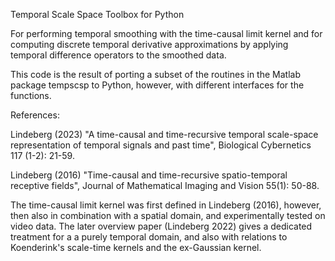 Temporal Scale Space Toolbox for Python

For performing temporal smoothing with the time-causal limit kernel and
for computing discrete temporal derivative approximations by applying
temporal difference operators to the smoothed data.

This code is the result of porting a subset of the routines in the Matlab
package tempscsp to Python, however, with different interfaces for the functions.

References:

Lindeberg (2023) "A time-causal and time-recursive temporal scale-space representation
of temporal signals and past time", Biological Cybernetics 117 (1-2): 21-59.

Lindeberg (2016) "Time-causal and time-recursive spatio-temporal receptive fields",
Journal of Mathematical Imaging and Vision 55(1): 50-88.

The time-causal limit kernel was first defined in Lindeberg (2016), however,
then also in combination with a spatial domain, and experimentally tested on
video data. The later overview paper (Lindeberg 2022) gives a dedicated treatment
for a a purely temporal domain, and also with relations to Koenderink's scale-time
kernels and the ex-Gaussian kernel.

